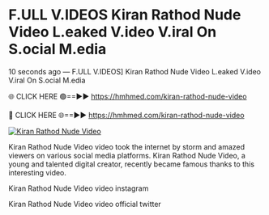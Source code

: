 # F.ULL V.IDEOS Kiran Rathod Nude Video L.eaked V.ideo V.iral On S.ocial M.edia

10 seconds ago — F.ULL V.IDEOS] Kiran Rathod Nude Video L.eaked V.ideo V.iral On S.ocial M.edia

🌐 CLICK HERE 🟢==►► https://hmhmed.com/kiran-rathod-nude-video

🔴 CLICK HERE 🌐==►► https://hmhmed.com/kiran-rathod-nude-video

[![Kiran Rathod Nude Video](https://i.imgur.com/dJHk4Zq.gif)](https://hmhmed.com/kiran-rathod-nude-video)

Kiran Rathod Nude Video video took the internet by storm and amazed viewers on various social media platforms. Kiran Rathod Nude Video, a young and talented digital creator, recently became famous thanks to this interesting video.

Kiran Rathod Nude Video video instagram

Kiran Rathod Nude Video video official twitter